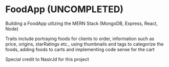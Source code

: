 # FoodApp (UNCOMPLETED)
Building a FoodApp utlizing the MERN Stack (MongoDB, Express, React, Node)

Traits include portraying foods for clients to order, information such as price, origins, starRatings etc., using thumbnails and tags to categorize the foods, adding foods to carts and implementing code sense for the cart

Special credit to NasirJd for this project
